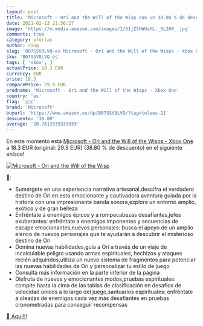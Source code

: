 ```yaml
---
layout: post
title: 'Microsoft - Ori and the Will of the Wisp con un 38.80 % de descuento'
date: 2021-02-13 21:36:27
image: 'https://m.media-amazon.com/images/I/51jZ5hWUaYL._SL200_.jpg'
comments: true
category: ofertas
author: ring
slug: 'B07SSV8LVQ-es Microsoft - Ori and the Will of the Wisps - Xbox One'
sku: 'B07SSV8LVQ-es'
tags: [ 'xbox', ]
actualPrice: 18.3 EUR
currency: EUR
price: 18.3
comparePrice: 29.9 EUR
prodname: 'Microsoft - Ori and the Will of the Wisps - Xbox One'
country: 'es'
flag: '🇪🇸'
brand: 'Microsoft'
buyurl: 'https://www.amazon.es/dp/B07SSV8LVQ/?tag=tolees-21'
descuento: '38.80'
average: '20.7613333333333'
---
```


En este momento está [Microsoft - Ori and the Will of the Wisps - Xbox One](https://www.amazon.es/dp/B07SSV8LVQ/?tag=tolees-21) a 18.3 EUR (original: 29.9 EUR) (38.80 %  de descuento) en el siguiente enlace!

[![Microsoft - Ori and the Will of the Wisp](https://m.media-amazon.com/images/I/51jZ5hWUaYL._SL200_.jpg)](https://www.amazon.es/dp/B07SSV8LVQ/?tag=tolees-21)

🔎:

- Sumérgete en una experiencia narrativa artesanal,descifra el verdadero destino de Ori en esta emocionante y cautivadora aventura guiada por la historia con una impresionante banda sonora,explora un entorno amplio, exótico y de gran belleza
- Enfréntate a enemigos épicos y a rompecabezas desafiantes,jefes exuberantes: enfréntate a enemigos imponentes y secuencias de escape emocionantes,nuevos personajes: busca el apoyo de un amplio elenco de nuevos personajes que te ayudarán a descubrir el misterioso destino de Ori
- Domina nuevas habilidades,guía a Ori a través de un viaje de incalculable peligro usando armas espirituales, hechizos y ataques recién adquiridos,utiliza un nuevo sistema de fragmentos para potenciar las nuevas habilidades de Ori y personalizar tu estilo de juego
- Consulta más información en la parte inferior de la página
- Disfruta de nuevos y emocionantes modos,pruebas espirituales: compite hasta la cima de las tablas de clasificación en desafíos de velocidad únicos a lo largo del juego,santuarios espirituales: enfréntate a oleadas de enemigos cada vez más desafiantes en pruebas cronometradas para conseguir recompensas

[🛒 Aquí!!!](https://www.amazon.es/dp/B07SSV8LVQ/?tag=tolees-21)
